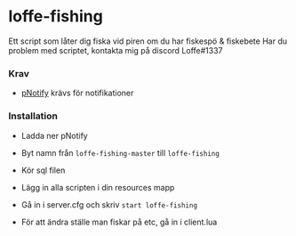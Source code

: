 # loffe-fishing
Ett script som låter dig fiska vid piren om du har fiskespö & fiskebete
Har du problem med scriptet, kontakta mig på discord Loffe#1337
### Krav

 - [pNotify](https://github.com/Nick78111/pNotify) krävs för notifikationer

### Installation

 - Ladda ner pNotify
 
 - Byt namn från ```loffe-fishing-master``` till ```loffe-fishing```
 
 - Kör sql filen
 
 - Lägg in alla scripten i din resources mapp
 
 - Gå in i server.cfg och skriv ``` start loffe-fishing ```
 
 - För att ändra ställe man fiskar på etc, gå in i client.lua
